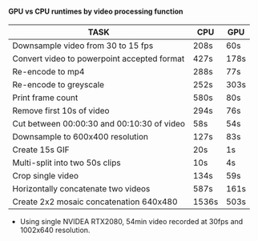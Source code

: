 
#### GPU vs CPU runtimes by video processing function


| TASK                                 | CPU   | GPU  |
|---  |---|---|
| Downsample video from 30 to 15 fps   | 208s   | 60s   |
| Convert video to powerpoint accepted format  | 427s  |  178s |
| Re-encode to mp4 | 288s  |77s   |
| Re-encode to greyscale | 252s  | 303s  |
| Print frame count | 580s  |80s   |
| Remove first 10s of video  |294s   |76s   |
| Cut between 00:00:30 and 00:10:30 of video  |58s   |54s   |
| Downsample to 600x400 resolution  |127s   |83s   |
| Create 15s GIF  |20s   |1s   |
| Multi-split into two 50s clips  |10s   |4s   |
| Crop single video  |134s   |59s   |
| Horizontally concatenate two videos  |587s   |161s   |
| Create 2x2 mosaic concatenation 640x480 |1536s  |503s   |


* Using single NVIDEA RTX2080, 54min video recorded at 30fps and 1002x640 resolution.
